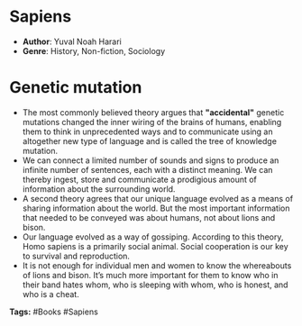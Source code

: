# Sapiens
- **Author**: Yuval Noah Harari 
- **Genre**: History, Non-fiction, Sociology 

# Genetic mutation
- The most commonly believed theory argues that **"accidental"** genetic mutations changed the inner wiring of the brains of humans, enabling them to think in unprecedented ways and to communicate using an altogether new type of language and is called the tree of knowledge mutation.
- We can connect a limited number of sounds and signs to produce an infinite number of sentences, each with a distinct meaning. We can thereby ingest, store and communicate a prodigious amount of information about the surrounding world.
- A second theory agrees that our unique language evolved as a means of sharing information about the world. But the most important information that needed to be conveyed was about humans, not about lions and bison. 
- Our language evolved as a way of gossiping. According to this theory, Homo sapiens is a primarily social animal. Social cooperation is our key to survival and reproduction. 
- It is not enough for individual men and women to know the whereabouts of lions and bison. It’s much more important for them to know who in their band hates whom, who is sleeping with whom, who is honest, and who is a cheat.

**Tags:** #Books #Sapiens